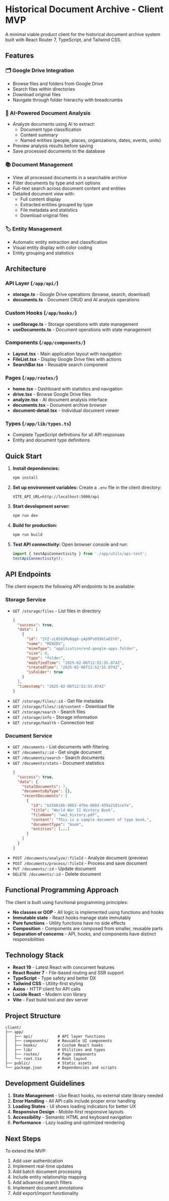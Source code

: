# Historical Document Archive - Client MVP

A minimal viable product client for the historical document archive system built with React Router 7, TypeScript, and Tailwind CSS.

## Features

### 🗂️ Google Drive Integration
- Browse files and folders from Google Drive
- Search files within directories
- Download original files
- Navigate through folder hierarchy with breadcrumbs

### 🧠 AI-Powered Document Analysis
- Analyze documents using AI to extract:
  - Document type classification
  - Content summary
  - Named entities (people, places, organizations, dates, events, units)
- Preview analysis results before saving
- Save processed documents to the database

### 📚 Document Management
- View all processed documents in a searchable archive
- Filter documents by type and sort options
- Full-text search across document content and entities
- Detailed document view with:
  - Full content display
  - Extracted entities grouped by type
  - File metadata and statistics
  - Download original files

### 🏷️ Entity Management
- Automatic entity extraction and classification
- Visual entity display with color coding
- Entity grouping and statistics

## Architecture

### API Layer (`/app/api/`)
- **storage.ts** - Google Drive operations (browse, search, download)
- **documents.ts** - Document CRUD and AI analysis operations

### Custom Hooks (`/app/hooks/`)
- **useStorage.ts** - Storage operations with state management
- **useDocuments.ts** - Document operations with state management

### Components (`/app/components/`)
- **Layout.tsx** - Main application layout with navigation
- **FileList.tsx** - Display Google Drive files with actions
- **SearchBar.tsx** - Reusable search component

### Pages (`/app/routes/`)
- **home.tsx** - Dashboard with statistics and navigation
- **drive.tsx** - Browse Google Drive files
- **analyze.tsx** - AI document analysis interface
- **documents.tsx** - Document archive browser
- **document-detail.tsx** - Individual document viewer

### Types (`/app/lib/types.ts`)
- Complete TypeScript definitions for all API responses
- Entity and document type definitions

## Quick Start

1. **Install dependencies:**
   ```bash
   npm install
   ```

2. **Set up environment variables:**
   Create a `.env` file in the client directory:
   ```
   VITE_API_URL=http://localhost:5000/api
   ```

3. **Start development server:**
   ```bash
   npm run dev
   ```

4. **Build for production:**
   ```bash
   npm run build
   ```

5. **Test API connectivity:**
   Open browser console and run:
   ```javascript
   import { testApiConnectivity } from './app/utils/api-test';
   testApiConnectivity();
   ```

## API Endpoints

The client expects the following API endpoints to be available:

### Storage Service
- `GET /storage/files` - List files in directory
  ```json
  {
    "success": true,
    "data": [
      {
        "id": "1YZ-sL05d1Mu6qqX-yAp9Ps059kCwDIYO",
        "name": "MINIDV",
        "mimeType": "application/vnd.google-apps.folder",
        "size": 0,
        "type": "folder",
        "modifiedTime": "2025-02-06T12:52:55.074Z",
        "createdTime": "2025-02-06T12:52:55.074Z",
        "isFolder": true
      }
    ],
    "timestamp": "2025-02-06T12:52:55.074Z"
  }
  ```
- `GET /storage/files/:id` - Get file metadata
- `GET /storage/files/:id/content` - Download file
- `GET /storage/search` - Search files
- `GET /storage/info` - Storage information
- `GET /storage/health` - Connection test

### Document Service
- `GET /documents` - List documents with filtering
- `GET /documents/:id` - Get single document
- `GET /documents/search` - Search documents
- `GET /documents/stats` - Document statistics
  ```json
  {
    "success": true,
    "data": {
      "totalDocuments": 7,
      "documentsByType": {},
      "recentDocuments": [
        {
          "id": "b256616b-9862-4fbe-860d-459a2101ce7e",
          "title": "World War II History Book",
          "fileName": "ww2_history.pdf",
          "content": "This is a sample document of type book.",
          "documentType": "book",
          "entities": [...]
        }
      ]
    }
  }
  ```
- `POST /documents/analyze/:fileId` - Analyze document (preview)
- `POST /documents/process/:fileId` - Process and save document
- `PUT /documents/:id` - Update document
- `DELETE /documents/:id` - Delete document

## Functional Programming Approach

The client is built using functional programming principles:

- **No classes or OOP** - All logic is implemented using functions and hooks
- **Immutable state** - React hooks manage state immutably
- **Pure functions** - Utility functions have no side effects
- **Composition** - Components are composed from smaller, reusable parts
- **Separation of concerns** - API, hooks, and components have distinct responsibilities

## Technology Stack

- **React 19** - Latest React with concurrent features
- **React Router 7** - File-based routing and SSR support
- **TypeScript** - Type safety and better DX
- **Tailwind CSS** - Utility-first styling
- **Axios** - HTTP client for API calls
- **Lucide React** - Modern icon library
- **Vite** - Fast build tool and dev server

## Project Structure

```
client/
├── app/
│   ├── api/           # API layer functions
│   ├── components/    # Reusable UI components  
│   ├── hooks/         # Custom React hooks
│   ├── lib/           # Utilities and types
│   ├── routes/        # Page components
│   └── root.tsx       # Root layout
├── public/            # Static assets
└── package.json       # Dependencies and scripts
```

## Development Guidelines

1. **State Management** - Use React hooks, no external state library needed
2. **Error Handling** - All API calls include proper error handling
3. **Loading States** - UI shows loading indicators for better UX
4. **Responsive Design** - Mobile-first responsive layouts
5. **Accessibility** - Semantic HTML and keyboard navigation
6. **Performance** - Lazy loading and optimized rendering

## Next Steps

To extend the MVP:

1. Add user authentication
2. Implement real-time updates
3. Add batch document processing
4. Include entity relationship mapping
5. Add advanced search filters
6. Implement document annotations
7. Add export/import functionality 